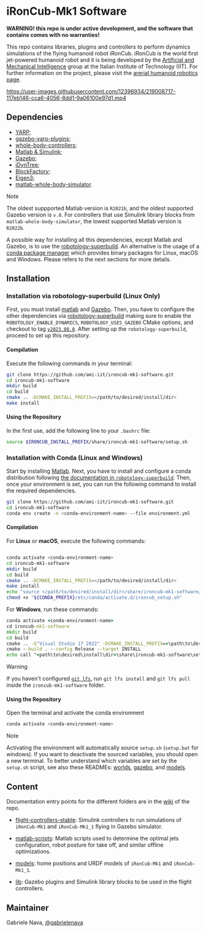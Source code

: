 # iRonCub-Mk1 Software

**WARNING! this repo is under active development, and the software that contains comes with no warranties!**

This repo contains libraries, plugins and controllers to perform dynamics simulations of the flying humanoid robot iRonCub. iRonCub is the world first jet-powered humanoid robot and it is being developed by the [Artificial and Mechanical Intelligence](https://ami.iit.it/) group at the Italian Institute of Technology (IIT). For further information on the project, please visit the [arerial humanoid robotics page](https://ami.iit.it/aerial-humanoid-robotics).

https://user-images.githubusercontent.com/12396934/219008717-117eb146-cca6-4056-8dd1-9a06100e97d1.mp4

## Dependencies

- [YARP](https://github.com/robotology/yarp);
- [gazebo-yarp-plugins](https://github.com/robotology/gazebo-yarp-plugins);
- [whole-body-controllers](https://github.com/robotology/whole-body-controllers);
- [Matlab & Simulink](https://it.mathworks.com/products/matlab.html);
- [Gazebo](https://classic.gazebosim.org/download);
- [iDynTree](https://github.com/robotology/idyntree);
- [BlockFactory](https://github.com/robotology/blockfactory);
- [Eigen3](https://eigen.tuxfamily.org/index.php?title=Main_Page);
- [matlab-whole-body-simulator](https://github.com/ami-iit/matlab-whole-body-simulator).

> [!NOTE]
> The oldest suppported Matlab version is `R2021b`, and the oldest supported Gazebo version is `v.8`. For controllers that use Simulink library blocks from `matlab-whole-body-simulator`, the lowest supported Matlab version is `R2022b`.


A possible way for installing all this dependencies, except Matlab and Gazebo, is to use the [robotology-superbuild](https://github.com/robotology/robotology-superbuild).
An alternative is the usage of a [conda package manager](https://docs.conda.io) which provides binary packages for Linux, macOS and Windows.
Please refers to the next sections for more details.

## Installation
### Installation via robotology-superbuild (Linux Only)

First, you must install [matlab](https://it.mathworks.com/products/matlab.html) and [Gazebo](https://classic.gazebosim.org/download).
Then, you have to configure the other dependencies via [robotology-superbuild](https://github.com/robotology/robotology-superbuild) making sure to enable the `ROBOTOLOGY_ENABLE_DYNAMICS`, `ROBOTOLOGY_USES_GAZEBO` CMake options, and checkout to tag [`v2023.08.0`](https://github.com/robotology/robotology-superbuild/releases/tag/v2023.08.0).
After setting up the `robotology-superbuild`, proceed to set up this repository.

#### Compilation

Execute the following commands in your terminal:

```bash
git clone https://github.com/ami-iit/ironcub-mk1-software.git
cd ironcub-mk1-software
mkdir build
cd build
cmake .. -DCMAKE_INSTALL_PREFIX=</path/to/desired/install/dir>
make install
```

#### Using the Repository

In the first use, add the following line to your `.bashrc` file:

```bash
source $IRONCUB_INSTALL_PREFIX/share/ironcub-mk1-software/setup.sh
```

### Installation with Conda (Linux and Windows)

Start by installing [Matlab](https://it.mathworks.com/products/matlab.html).
Next, you have to install and configure a conda distribution following [the documentation in `robotology-superbuild`](https://github.com/robotology/robotology-superbuild/blob/releases/2025.02/doc/conda-forge.md). Then, once your environment is set, you can run the following command to install the required dependencies.

```sh
git clone https://github.com/ami-iit/ironcub-mk1-software.git
cd ironcub-mk1-software
conda env create -n <conda-environment-name> --file environment.yml
```

#### Compilation

For **Linux** or **macOS**, execute the following commands:

```bash

conda activate <conda-environment-name>
cd ironcub-mk1-software
mkdir build
cd build
cmake .. -DCMAKE_INSTALL_PREFIX=</path/to/desired/install/dir>
make install
echo "source </path/to/desired/install/dir>/share/ironcub-mk1-software/setup.sh" > "${CONDA_PREFIX}/etc/conda/activate.d/ironcub_setup.sh"
chmod +x "${CONDA_PREFIX}/etc/conda/activate.d/ironcub_setup.sh"
```

For **Windows**, run these commands:

```cmd
conda activate <conda-environment-name>
cd ironcub-mk1-software
mkdir build
cd build
cmake .. -G"Visual Studio 17 2022" -DCMAKE_INSTALL_PREFIX=<\path\to\desired\install\dir>
cmake --build . --config Release --target INSTALL
echo call "<path\to\desired\install\dir>\share\ironcub-mk1-software\setup.bat" > "%CONDA_PREFIX%\etc\conda\activate.d\ironcub_setup.bat"
```

> [!warning]
> If you haven't configured [`git lfs`](https://git-lfs.com/), run `git lfs install` and `git lfs pull` inside the `ironcub-mk1-software` folder.

#### Using the Repository

Open the terminal and activate the conda environment

```bash
conda activate <conda-environment-name>
```

> [!NOTE]
> Activating the environment will automatically source `setup.sh` (`setup.bat` for windows).  If you want to deactivate the sourced variables, you should open a new terminal.
> To better understand which variables are set by the `setup.sh` script, see also these READMEs: [worlds](models/worlds#usage), [gazebo](lib/gazebo#setting-up-env-variables), and [models](models#installation-and-usage).

## Content

Documentation entry points for the different folders are in the [wiki](https://github.com/ami-iit/ironcub-mk1-software/wiki) of the repo.

- [flight-controllers-stable](flight-controllers-stable): Simulink controllers to run simulations of `iRonCub-Mk1` and `iRonCub-Mk1_1` flying in Gazebo simulator.

- [matlab-scripts](matlab-scripts): Matlab scripts used to determine the optimal jets configuration, robot posture for take off, and similar offline optimizations.

- [models](models): home positions and URDF models of `iRonCub-Mk1` and `iRonCub-Mk1_1`.

- [lib](lib): Gazebo plugins and Simulink library blocks to be used in the flight controllers.

## Maintainer

Gabriele Nava, [@gabrielenava](https://github.com/gabrielenava)

